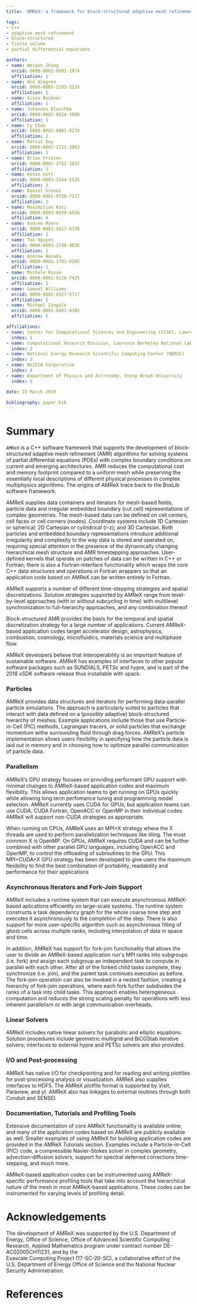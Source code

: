 ```yaml
---
title: 'AMReX: a framework for block-structured adaptive mesh refinement (AMR)'

tags:
- C++
- adaptive mesh refinement 
- block-structured
- finite volume
- partial differential equations

authors:
- name: Weiqun Zhang
  orcid: 0000-0001-8092-1974
  affiliation: 1
- name: Ann Almgren
  orcid: 0000-0003-2103-312X
  affiliation: 1
- name: Vince Beckner
  affiliation: 1
- name: Johannes Blaschke
  orcid: 0000-0002-6024-3990
  affiliation: 1
- name: Cy Chan
  orcid: 0000-0001-6881-827X
  affiliation: 2
- name: Marcus Day
  orcid: 0000-0002-1711-3963
  affiliation: 1
- name: Brian Friesen
  orcid: 0000-0002-1752-1631
  affiliation: 3
- name: Kevin Gott
  orcid: 0000-0003-3244-5525
  affiliation: 3
- name: Daniel Graves
  orcid: 0000-0001-9730-7217
  affiliation: 2
- name: Maximilian Katz
  orcid: 0000-0003-0439-4556
  affiliation: 4
- name: Andrew Myers
  orcid: 0000-0001-8427-8330
  affiliation: 1
- name: Tan Nguyen
  orcid: 0000-0003-3748-403X
  affiliation: 2
- name: Andrew Nonaka
  orcid: 0000-0003-1791-0265
  affiliation: 1
- name: Michele Rosso
  orcid: 0000-0001-8126-7425
  affiliation: 1
- name: Samuel Williams
  orcid: 0000-0002-8327-5717
  affiliation: 2
- name: Michael Zingale
  orcid: 0000-0001-8401-030X
  affiliation: 5

affiliations:
- name: Center for Computational Sciences and Engineering (CCSE), Lawrence Berkeley National Laboratory
  index: 1
- name: Computational Research Division, Lawrence Berkeley National Laboratory
  index: 2
- name: National Energy Research Scientific Computing Center (NERSC)
  index: 3
- name: NVIDIA Corporation
  index: 4
- name: Department of Physics and Astronomy, Stony Brook University
  index: 5

date: 22 March 2019

bibliography: paper.bib
---
```


# Summary

`AMReX` is a C++ software framework that supports the development of 
block-structured adaptive mesh refinement (AMR) algorithms for solving 
systems of partial differential equations (PDEs) with complex boundary 
conditions on current and emerging architectures.  AMR reduces the computational cost 
and memory footprint compared to a uniform mesh while preserving the essentially 
local descriptions of different physical processes in complex multiphysics algorithms. 
The origins of AMReX trace back to the BoxLib software framework.

AMReX supplies data containers and iterators for mesh-based fields,
particle data and irregular embedded boundary (cut cell) representations of complex geometries.
The mesh-based data can be defined on cell centers, cell faces or cell corners (nodes).
Coordinate systems include 1D Cartesian or spherical; 2D Cartesian or cylindrical (r-z); and 3D Cartesian.
Both particles and embedded boundary representations introduce additional irregularity and complexity to the
way data is stored and operated on, requiring special attention in the presence of the dynamically
changing hierarchical mesh structure and AMR timestepping approaches.  User-defined kernels that operate 
on patches of data can be written in C++ or Fortran; there is also a Fortran-interface functionality
which wraps the core C++ data structures and operations in Fortran wrappers so that an application
code based on AMReX can be written entirely in Fortran.

AMReX supports a number of different time-stepping strategies
and spatial discretizations.  Solution strategies supported by AMReX range
from level-by-level approaches (with or without subcycling in time) with
multilevel synchronization to full-hierarchy approaches, and any combination thereof.

Block-structured AMR provides the basis for the temporal and spatial 
discretization strategy for a large number of applications.
Current AMReX-based application codes target accelerator design, astrophysics, 
combustion, cosmology, microfluidics, materials science and multiphase flow. 

AMReX developers believe that interoperability is an important feature of sustainable software.
AMReX has examples of interfaces to other popular software packages such as SUNDIALS,
PETSc and hypre, and is part of the 2018 xSDK software release thus installable with spack.  

### Particles

AMReX provides data structures and iterators for performing data-parallel particle simulations. 
The approach is particularly suited to particles that interact with data defined on a (possibly adaptive) 
block-structured hierarchy of meshes. Example applications include those that use Particle-in-Cell (PIC) methods, 
Lagrangian tracers, or solid particles that exchange momentum withe surrounding fluid through drag forces.
AMReX’s particle implementation allows users flexibility in specifying how the particle data 
is laid out in memory and in choosing how to optimize parallel communication of particle data. 

### Parallelism

AMReX’s GPU strategy focuses on providing performant GPU support with 
minimal changes to AMReX-based application codes and maximum flexibility. 
This allows application teams to get running on GPUs quickly while allowing 
long term perfomance tuning and programming model selection. 
AMReX currently uses CUDA for GPUs, but application teams can use CUDA, CUDA Fortran, 
OpenACC or OpenMP in their individual codes.  AMReX will support non-CUDA strategies 
as appropriate.

When running on CPUs, AMReX uses an MPI+X strategy where the X threads are used to perform 
parallelization techniques like tiling. The most common X is OpenMP. On GPUs, AMReX requires CUDA 
and can be further combined with other parallel GPU languages, including OpenACC and OpenMP, 
to control the offloading of subroutines to the GPU. This MPI+CUDA+X GPU strategy has been developed 
to give users the maximum flexibility to find the best combination of portability, 
readability and performance for their applications

### Asynchronous Iterators and Fork-Join Support

AMReX includes a runtime system that can execute asynchronous AMReX-based aplications efficiently
on large-scale systems.  The runtime system constructs a task dependency graph for the 
whole coarse time step and executes it asynchronously to the completion of the step.  There
is also support for more user-specific algorithm such as asynchronous filling of ghost cells
across multiple ranks, including interpolation of data in space and time.

In addition, AMReX has support for fork-join functionality that allows the user to divide an AMReX-based application
run's  MPI ranks into subgroups (i.e. fork) and assign each subgroup an independent task to compute in parallel with each other. 
After all of the forked child tasks complete, they synchronize (i.e. join), and the parent task continues execution as before.
The fork-join operation can also be invoked in a nested fashion, creating a hierarchy of fork-join operations, 
where each fork further subdivides the ranks of a task into child tasks. 
This approach enables heterogeneous computation and reduces the strong scaling penalty for 
operations with less inherent parallelism or with large communication overheads.

### Linear Solvers

AMReX includes native linear solvers for parabolic and elliptic equations.  Solution procedures
include geometric multigrid and BiCGStab iterative solvers; interfaces to external hypre and
PETSc solvers are also provided.

### I/O and Post-processing

AMReX has native I/O for checkpointing and for reading and writing plotfiles for post-processing
analysis or visualization.   AMReX also supplies interfaces to HDF5.  The AMReX plotfile format
is supported by VisIt, Paraview, and yt.   AMReX also has linkages to external routines through
both Conduit and SENSEI.

### Documentation, Tutorials and Profiling Tools

Extensive documentation of core AMReX functionality is available online, and many of the application
codes based on AMReX are publicly available as well.  Smaller examples of using AMReX for building application codes 
are provided in the AMReX Tutorials section.
Examples include a Particle-in-Cell (PIC) code, a compressible Navier-Stokes solver in complex geometry, 
advection-diffusion solvers,  support for spectral deferred corrections time-stepping, and much more.

AMReX-based application codes can be instrumented using AMReX-specific performance profiling tools that take 
into account the hierarchical nature of the mesh in most AMReX-based applications. 
These codes can be instrumented for varying levels of profiling detail.

# Acknowledgements

The development of AMReX was supported by the
U.S. Department of Energy, Office of Science, 
Office of Advanced Scientific Computing Research, 
Applied Mathematics program under contract number DE-AC02005CH11231,
and by the  
Exascale Computing Project (17-SC-20-SC), a collaborative effort of the 
U.S. Department of Energy Office of Science and the National Nuclear Security Administration.

# References
